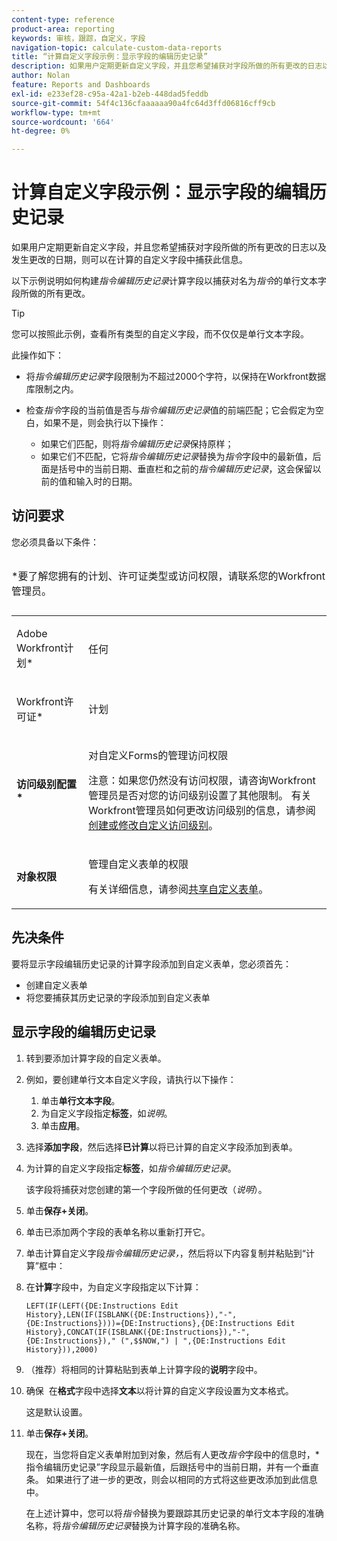 ```yaml
---
content-type: reference
product-area: reporting
keywords: 审核，跟踪，自定义，字段
navigation-topic: calculate-custom-data-reports
title: “计算自定义字段示例：显示字段的编辑历史记录”
description: 如果用户定期更新自定义字段，并且您希望捕获对字段所做的所有更改的日志以及发生更改的日期，则可以在计算的自定义字段中捕获此信息。
author: Nolan
feature: Reports and Dashboards
exl-id: e233ef28-c95a-42a1-b2eb-448dad5feddb
source-git-commit: 54f4c136cfaaaaaa90a4fc64d3ffd06816cff9cb
workflow-type: tm+mt
source-wordcount: '664'
ht-degree: 0%

---
```


# 计算自定义字段示例：显示字段的编辑历史记录

如果用户定期更新自定义字段，并且您希望捕获对字段所做的所有更改的日志以及发生更改的日期，则可以在计算的自定义字段中捕获此信息。

以下示例说明如何构建&#x200B;*指令编辑历史记录*&#x200B;计算字段以捕获对名为&#x200B;*指令*&#x200B;的单行文本字段所做的所有更改。

>[!TIP]
>
>您可以按照此示例，查看所有类型的自定义字段，而不仅仅是单行文本字段。

此操作如下： 

* 将&#x200B;*指令编辑历史记录*&#x200B;字段限制为不超过2000个字符，以保持在Workfront数据库限制之内。
* 检查&#x200B;*指令*&#x200B;字段的当前值是否与&#x200B;*指令编辑历史记录*&#x200B;值的前端匹配；它会假定为空白，如果不是，则会执行以下操作： 

   * 如果它们匹配，则将&#x200B;*指令编辑历史记录*&#x200B;保持原样；
   * 如果它们不匹配，它将&#x200B;*指令编辑历史记录*&#x200B;替换为&#x200B;*指令*&#x200B;字段中的最新值，后面是括号中的当前日期、垂直栏和之前的&#x200B;*指令编辑历史记录*，这会保留以前的值和输入时的日期。

## 访问要求

您必须具备以下条件：

<table style="table-layout:auto"> 
 <caption style="text-align: left;"> 
  <p>*要了解您拥有的计划、许可证类型或访问权限，请联系您的Workfront管理员。</p> 
 </caption> 
 <col> 
 </col> 
 <col> 
 </col> 
 <tbody> 
  <tr> 
   <td> <p>Adobe Workfront计划*</p> </td> 
   <td>任何</td> 
  </tr> 
  <tr> 
   <td> <p>Workfront许可证*</p> </td> 
   <td> <p>计划 </p> </td> 
  </tr> 
  <tr> 
   <td><strong>访问级别配置*</strong> </td> 
   <td> <p>对自定义Forms的管理访问权限</p> <p>注意：如果您仍然没有访问权限，请咨询Workfront管理员是否对您的访问级别设置了其他限制。 有关Workfront管理员如何更改访问级别的信息，请参阅<a href="../../../administration-and-setup/add-users/configure-and-grant-access/create-modify-access-levels.md" class="MCXref xref">创建或修改自定义访问级别</a>。</p> </td> 
  </tr> 
  <tr> 
   <td> <p><strong>对象权限</strong> </p> </td> 
   <td> <p>管理自定义表单的权限 </p> <p>有关详细信息，请参阅<a href="../../../administration-and-setup/customize-workfront/create-manage-custom-forms/share-access-to-a-custom-form.md" class="MCXref xref">共享自定义表单</a>。<br></p> </td> 
  </tr> 
 </tbody> 
</table>

## 先决条件

要将显示字段编辑历史记录的计算字段添加到自定义表单，您必须首先：

* 创建自定义表单
* 将您要捕获其历史记录的字段添加到自定义表单

## 显示字段的编辑历史记录

1. 转到要添加计算字段的自定义表单。

1. 例如，要创建单行文本自定义字段，请执行以下操作：

   1. 单击&#x200B;**单行文本字段**。
   1. 为自定义字段指定&#x200B;**标签**，如&#x200B;*说明*。
   1. 单击&#x200B;**应用**。

1. 选择&#x200B;**添加字段**，然后选择&#x200B;**已计算**&#x200B;以将已计算的自定义字段添加到表单。
1. 为计算的自定义字段指定&#x200B;**标签**，如&#x200B;*指令编辑历史记录*。

   该字段将捕获对您创建的第一个字段所做的任何更改（*说明*）。

1. 单击&#x200B;**保存+关闭**。
1. 单击已添加两个字段的表单名称以重新打开它。
1. 单击计算自定义字段&#x200B;*指令编辑历史记录，*，然后将以下内容复制并粘贴到“计算”框中：
1. 在&#x200B;**计算**&#x200B;字段中，为自定义字段指定以下计算：

   ```
   LEFT(IF(LEFT({DE:Instructions Edit History},LEN(IF(ISBLANK({DE:Instructions}),"-",{DE:Instructions})))={DE:Instructions},{DE:Instructions Edit History},CONCAT(IF(ISBLANK({DE:Instructions}),"-",{DE:Instructions})," (",$$NOW,") | ",{DE:Instructions Edit History})),2000)
   ```

1. （推荐）将相同的计算粘贴到表单上计算字段的&#x200B;**说明**&#x200B;字段中。
1. 确保  在&#x200B;**格式**&#x200B;字段中选择&#x200B;**文本**&#x200B;以将计算的自定义字段设置为文本格式。

   这是默认设置。

1. 单击&#x200B;**保存+关闭**。

   现在，当您将自定义表单附加到对象，然后有人更改&#x200B;*指令*&#x200B;字段中的信息时，*指令编辑历史记录”字段显示最新值，后跟括号中的当前日期，并有一个垂直条。 如果进行了进一步的更改，则会以相同的方式将这些更改添加到此信息中。

   在上述计算中，您可以将&#x200B;*指令*&#x200B;替换为要跟踪其历史记录的单行文本字段的准确名称，将&#x200B;*指令编辑历史记录*&#x200B;替换为计算字段的准确名称。
